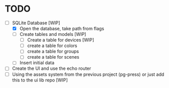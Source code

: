# TODO

- [ ] SQLite Database [WIP]
  - [x] Open the database, take path from flags
  - [ ] Create tables and models [WIP]
    - [ ] Create a table for devices [WIP]
    - [ ] create a table for colors
    - [ ] create a table for groups
    - [ ] create a table for scenes
  - [ ] Insert initial data

- [ ] Create the UI and use the echo router
- [ ] Using the assets system from the previous project (pg-press) or just add this to the ui lib repo [WIP]

